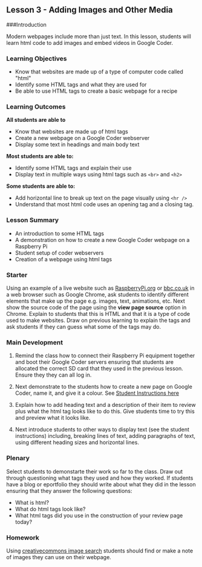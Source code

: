 ## Lesson 3 - Adding Images and Other Media

###Introduction

Modern webpages include more than just text. In this lesson, students will learn html code to add images and embed videos in Google Coder. 

### Learning Objectives

- Know that websites are made up of a type of computer code called "html"
- Identify some HTML tags and what they are used for
- Be able to use HTML tags to create a basic webpage for a recipe

### Learning Outcomes

**All students are able to**

- Know that websites are made up of html tags
- Create a new webpage on a Google Coder webserver
- Display some text in headings and main body text

**Most students are able to:**

- Identify some HTML tags and explain their use
- Display text in multiple ways using html tags such as `<br>` and `<h2>`

**Some students are able to:**

- Add horizontal line to break up text on the page visually using `<hr />`
- Understand that most html code uses an opening tag and a closing tag.


### Lesson Summary

- An introduction to some HTML tags
- A demonstration on how to create a new Google Coder webpage on a Raspberry Pi
- Student setup of coder webservers
- Creation of a webpage using html tags

### Starter

Using an example of a live website such as [RaspberryPi.org](http://www.raspberrypi.org) or [bbc.co.uk](http://bbc.co.uk) in a web browser such as Google Chrome, ask students to identify different elements that make up the page e.g. images, text, animations, etc. Next show the source code of the page using the **view page source** option in Chrome. Explain to students that this is HTML and that it is a type of code used to make websites. Draw on previous learning to explain the tags and ask students if they can guess what some of the tags may do.

### Main Development

1. Remind the class how to connect their Raspberry Pi equipment together and boot their Google Coder servers ensuring that students are allocated the correct SD card that they used in the previous lesson. Ensure they they can all log in.

2. Next demonstrate to the students how to create a new page on Google Coder, name it, and give it a colour. See [Student Instructions here](https://github.com/raspberrypilearning/coder-html-css-lessons/blob/master/Lesson-2/student-instructions-2.md)

3. Explain how to add heading text and a description of their item to review plus what the html tag looks like to do this. Give students time to try this and preview what it looks like.

4. Next introduce students to other ways to display text (see the student instructions) including, breaking lines of text, adding paragraphs of text, using different heading sizes and horizontal lines.

### Plenary

Select students to demonstarte their work so far to the class. Draw out through questioning what tags they used and how they worked. If students have a blog or eportfolio they should write about what they did in the lesson ensuring that they answer the following questions:
- What is html?
- What do html tags look like?
- What html tags did you use in the construction of your review page today?

### Homework

Using [creativecommons image search](http://search.creativecommons.org/) students should find or make a note of images they can use on their webpage.


